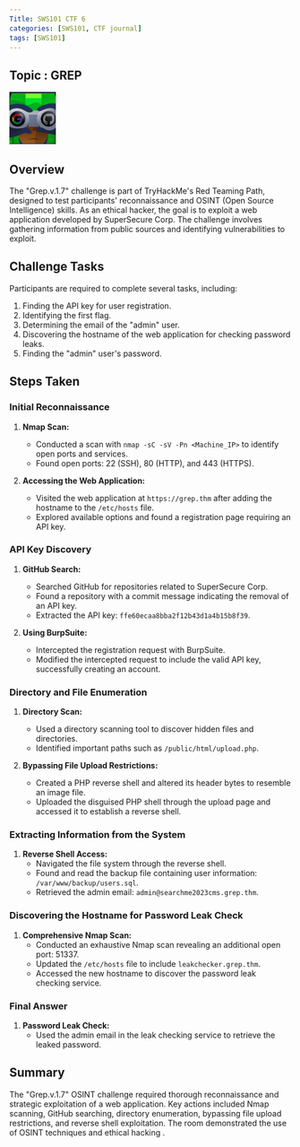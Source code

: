 ```yaml
---
Title: SWS101 CTF 6
categories: [SWS101, CTF journal]
tags: [SWS101]
---
```

## Topic : GREP

![alt text](<../img/sws/Screenshot from 2024-06-13 17-27-05.png>)

## Overview

The "Grep.v.1.7" challenge is part of TryHackMe's Red Teaming Path, designed to test participants' reconnaissance and OSINT (Open Source Intelligence) skills. As an ethical hacker, the goal is to exploit a web application developed by SuperSecure Corp. The challenge involves gathering information from public sources and identifying vulnerabilities to exploit.

## Challenge Tasks

Participants are required to complete several tasks, including:
1. Finding the API key for user registration.
2. Identifying the first flag.
3. Determining the email of the "admin" user.
4. Discovering the hostname of the web application for checking password leaks.
5. Finding the "admin" user's password.

## Steps Taken

### Initial Reconnaissance

1. **Nmap Scan:**
   - Conducted a scan with `nmap -sC -sV -Pn <Machine_IP>` to identify open ports and services.
   - Found open ports: 22 (SSH), 80 (HTTP), and 443 (HTTPS).

2. **Accessing the Web Application:**
   - Visited the web application at `https://grep.thm` after adding the hostname to the `/etc/hosts` file.
   - Explored available options and found a registration page requiring an API key.

### API Key Discovery

1. **GitHub Search:**
   - Searched GitHub for repositories related to SuperSecure Corp.
   - Found a repository with a commit message indicating the removal of an API key.
   - Extracted the API key: `ffe60ecaa8bba2f12b43d1a4b15b8f39`.

2. **Using BurpSuite:**
   - Intercepted the registration request with BurpSuite.
   - Modified the intercepted request to include the valid API key, successfully creating an account.

### Directory and File Enumeration

1. **Directory Scan:**
   - Used a directory scanning tool to discover hidden files and directories.
   - Identified important paths such as `/public/html/upload.php`.

2. **Bypassing File Upload Restrictions:**
   - Created a PHP reverse shell and altered its header bytes to resemble an image file.
   - Uploaded the disguised PHP shell through the upload page and accessed it to establish a reverse shell.

### Extracting Information from the System

1. **Reverse Shell Access:**
   - Navigated the file system through the reverse shell.
   - Found and read the backup file containing user information: `/var/www/backup/users.sql`.
   - Retrieved the admin email: `admin@searchme2023cms.grep.thm`.

### Discovering the Hostname for Password Leak Check

1. **Comprehensive Nmap Scan:**
   - Conducted an exhaustive Nmap scan revealing an additional open port: 51337.
   - Updated the `/etc/hosts` file to include `leakchecker.grep.thm`.
   - Accessed the new hostname to discover the password leak checking service.

### Final Answer

1. **Password Leak Check:**
   - Used the admin email in the leak checking service to retrieve the leaked password.

## Summary

The "Grep.v.1.7" OSINT challenge required thorough reconnaissance and strategic exploitation of a web application. Key actions included Nmap scanning, GitHub searching, directory enumeration, bypassing file upload restrictions, and reverse shell exploitation. The room demonstrated the use of OSINT techniques and ethical hacking .